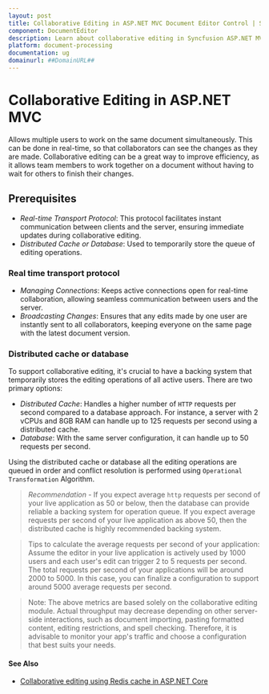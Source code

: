```yaml
---
layout: post
title: Collaborative Editing in ASP.NET MVC Document Editor Control | Syncfusion
component: DocumentEditor
description: Learn about collaborative editing in Syncfusion ASP.NET MVC Document editor control of Syncfusion Essential JS 2 and more.
platform: document-processing
documentation: ug
domainurl: ##DomainURL##
---
```


# Collaborative Editing in ASP.NET MVC

Allows multiple users to work on the same document simultaneously. This can be done in real-time, so that collaborators can see the changes as they are made. Collaborative editing can be a great way to improve efficiency, as it allows team members to work together on a document without having to wait for others to finish their changes.

## Prerequisites

- *Real-time Transport Protocol*: This protocol facilitates instant communication between clients and the server, ensuring immediate updates during collaborative editing.
- *Distributed Cache or Database*: Used to temporarily store the queue of editing operations.

### Real time transport protocol

- *Managing Connections*: Keeps active connections open for real-time collaboration, allowing seamless communication between users and the server.
- *Broadcasting Changes*: Ensures that any edits made by one user are instantly sent to all collaborators, keeping everyone on the same page with the latest document version.

### Distributed cache or database

To support collaborative editing, it's crucial to have a backing system that temporarily stores the editing operations of all active users. There are two primary options:

- *Distributed Cache*: Handles a higher number of `HTTP` requests per second compared to a database approach. For instance, a server with 2 vCPUs and 8GB RAM can handle up to 125 requests per second using a distributed cache.
- *Database*: With the same server configuration, it can handle up to 50 requests per second.

Using the distributed cache or database all the editing operations are queued in order and conflict resolution is performed using `Operational Transformation` Algorithm.

> *Recommendation* - If you expect average `http` requests per second of your live application as 50 or below, then the database can provide reliable a backing system for operation queue. If you expect average requests per second of your live application as above 50, then the distributed cache is highly recommended backing system.

> Tips to calculate the average requests per second of your application:
Assume the editor in your live application is actively used by 1000 users and each user's edit can trigger 2 to 5 requests per second. The total requests per second of your applications will be around 2000 to 5000. In this case, you can finalize a configuration to support around 5000 average requests per second.

> Note: The above metrics are based solely on the collaborative editing module. Actual throughput may decrease depending on other server-side interactions, such as document importing, pasting formatted content, editing restrictions, and spell checking. Therefore, it is advisable to monitor your app's traffic and choose a configuration that best suits your needs.
#### See Also

- [Collaborative editing using Redis cache in ASP.NET Core](../collaborative-editing/using-redis-cache-asp-net)
